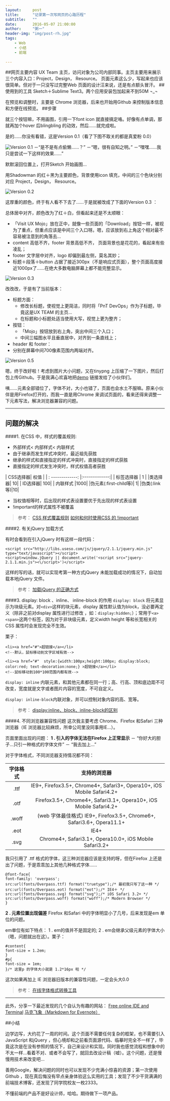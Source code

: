 ```yaml
---
layout:     post
title:      "记录第一次写网页的心路历程"
subtitle:   ""
date:       2016-05-07 21:00:00
author:     "粥一"
header-img: "img/post-rh.jpg"
tags:
    - Web
    - 小结
    - 前端
    
---
```

##网页主要内容
UX Team 主页，访问对象为公司内部同事。主页主要用来展示三个内容入口：Project，Design， Resource。
页面元素这么少，写起来也应该很简单。但对于一只没写过完整Web 页面的设计汪来说，还是有点额头冒汗。
##使用到的工具
Sketch＋Sublime Text3。两个应用安装包加起来不到50M ¬_¬

在预览和调整时，主要是 Chrome 浏览器，后来也开始用Github 来控制版本信息和方便在线预览。
##步骤

就三个按钮嘛，不用画图，引用一下font icon 就直接搞定咯。好像有点单调，那就再加个hover 后blingbling 的动效，然后……就完成啦。

是的……你没有看错，这是Version 0.1（看了下图不取关的都是真爱粉 0.0）

![Version 0.1](http://upload-images.jianshu.io/upload_images/674139-0192354a449abfa7.jpg?imageMogr2/auto-orient/strip%7CimageView2/2/w/1240)
－“是不是有点偷懒……？”
－“嗯，很有自知之明。”
－“嘿嘿……我只是尝试一下这样的效果……”

默默滚回位置上，打开Sketch 开始画图…

用Shadowman 的红＋黑为主要颜色，背景使用icon 填充，中间的三个色块分别对应 Project，Design， Resource。

![Version 0.2](http://upload-images.jianshu.io/upload_images/674139-1c3664b2dee006bf.jpg?imageMogr2/auto-orient/strip%7CimageView2/2/w/1240)

这厚重的颜色，终于有人看不下去了……于是就被改成了下面的Version 0.3 ：

总体居中对齐，颜色改为了红＋白，但看起来还是不太顺眼：
- 「Visit UX Mojo」放在正中，就像一些页面的「Download」按钮一样，被视为了重点，但重点应该是中间三个入口呀。嗯，应该放到右上角这个相对最不容易被注意到的角落去…
- content 高低不齐，footer 背景高低不齐， 页面背景也是花花的，看起来有些凌乱；
- footer 文字居中对齐，logo 却偏到最左侧，莫名其妙；
- 标题＋段落＋button 占据了接近300px（不是响应式页面），整个页面高度接近1000px了……在绝大多数电脑屏幕上都不能完整显示。

![Version 0.3](http://upload-images.jianshu.io/upload_images/674139-81d86288183e10b1.jpg?imageMogr2/auto-orient/strip%7CimageView2/2/w/1240)

改改改，于是有了当前版本：
- 标题方面：
  - 修改长标题，使视觉上更简洁，同时将「PnT DevOps」作为子标题，毕竟这是UX TEAM 的主页…
  -  在标题和小标题处适当使用大写，视觉上更为整齐；
- 按钮：
  -  「Mojo」按钮放到右上角，突出中间三个入口；
  - 中间三幅图水平且垂直居中，对齐到一条直线上；
-  header 和 footer：
  -  分别在屏幕中间700像素范围内两端对齐。


![Version 0.5](http://upload-images.jianshu.io/upload_images/674139-29387fadd3be4276.jpg?imageMogr2/auto-orient/strip%7CimageView2/2/w/1240)

嗯，终于改好啦！考虑到图片大小问题，又在tinypng 上压缩了一下图片，然后打包上传Github。于是我满心欢喜地把[demo](http://mondayc.github.io/test01/)  链接发给了小伙伴们。

咦……元素全部错位了，字体不对，大小也错了，页面也会水土不服嘛。原来小伙伴是用Firefox打开的，而我一直是用Chrome 来调试页面的，看来还得来调整一下元素写法，解决浏览器兼容的问题。

---
## 问题的解决

####1. 在CSS 中，样式的覆盖规则:
- 外部样式< 内部样式< 内联样式
- 由于继承而发生样式冲突时，最近祖先获胜
- 继承的样式和直接指定的样式冲突时，直接指定的样式获胜
- 直接指定的样式发生冲突时，样式权值高者获胜

| CSS选择器| 权值 |
| : -------------:  |:-------------:|
|  标签选择器  |  1  |
|类选择器| 10|
| ID选择器| 100|
| 内联样式 |1000|
|伪元素(:first-child等)| 1|
|伪类(:link等)|10|
- 当权值相等时，后出现的样式表设置要优于先出现的样式表设置
- !important的样式属性不被覆盖

>参考：
[CSS 样式覆盖规则](http://bbs.csdn.net/topics/390403416)
[如何和何时使用CSS 的 !important](http://www.w3cplus.com/css/the-important-css-declaration-how-and-when-to-use-it.html)

####2. 有关jQuery 加载方式

有时会看到在引入jQuery 时有这样一段代码：
```
<script src="http://libs.useso.com/js/jquery/2.1.1/jquery.min.js" type="text/javascript"></script>
<script>window.jQuery || document.write('<script src="jquery-2.1.1.min.js"><\/script>')</script>
```
这样的写的话，就可以实现考第一种方式jQuery 未能加载成功的情况下，自动加载本地jQuery 文件。
>参考：
[加载jQuery 的正确方式](https://blog.netsh.org/posts/how-to-load-jquery_1645.netsh.html)

####3. display: block 、inline、 inline-block 的作用
`display: block` 将元素显示为块级元素。对`<div>`这样的块元素，display 属性默认值为block，没必要再定义（除非之前对display 属性进行过修改 ，如：`display:hidden;`）；常用于`<a> <span>`这两个标签，因为对于非块级元素，定义width height 等和长宽相关的CSS 属性时会发现完全不生效。

栗子：
```
<li><a href="#">超链接</a></li>
<!--默认，鼠标移动到文字区域有效-->

<li><a href="#"  style:{width:100px;height:100px; display:block; color:red; text-decoration:none;} >超链接</a></li>
<!--鼠标移动到100*100范围内都有效-->
```
`display: inline` 内联元素，和其他元素都在同一行；高、行高、顶和底边距不可改变，宽度就是文字或者图片内容的宽度，不可自定义。

`display: inline-block`内联对象，并可以控制对象内容的高、宽等。
>参考：
[display:inline、block、inline-block的区别](http://www.cnblogs.com/jdonson/archive/2011/06/10/2077932.html)

####4. 不同浏览器兼容性问题
这次我主要考虑 Chrome、Firefox 和Safari 三种浏览器（IE 浏览器比较麻烦，所幸公司里没同事用IE…）。

页面里面出现的问题：
**1 . 引入的字体无法在Firefox 上正常显示**
－ “你好大的胆子…只引一种格式的字体文件”
－ “我去加上…”

对于字体格式，不同浏览器支持情况都不同：

|字体格式|支持的浏览器|
|:--:|:--:|
|.ttf|IE9+, Firefox3.5+, Chrome4+, Safari3+, Opera10+, iOS Mobile Safari4.2+
|.otf|Firefox3.5+, Chrome4+, Safari3.1+, Opera10+,  iOS Mobile Safari4.2+
|.woff|(web 字体最佳格式) IE9+, Firefox3.5+, Chrome6+, Safari3.6+, Opera11.1+
|.eot|IE4+
|.svg|Chrome4+, Safari3.1+, Opera10.0+, iOS Mobile Safari3.2+

我只引用了 .ttf 格式的字体，这三种浏览器应该是支持的呀，但在Firefox 上还是出了问题，于是乖乖加上其他几种格式字体……
```
@font-face{
font-family: 'overpass';
src:url(fonts/Overpass.ttf) format("truetype");/* 最初我只写了这一种 */
src:url(fonts/Overpass.eot) format("eot");/* IE4＋ */
src:url(fonts/Overpass.svg) format("svg");/* iOS Safari 3.2+ */
src:url(fonts/Overpass.woff) format("woff");/* Modern Browser */
}
```
**2 . 元素位置出现偏差**
Firefox 和Safari 中的字体明显小了几号，后来发现是em 单位的问题。

em单位有如下特点：
1 . em的值并不是固定的;
2 . em会继承父级元素的字体大小（嗯，问题就出在这）。栗子：
```
#content{
font-size = 1.2em;
}
#p{
font-size = 1em;
}/* 这里p 的字体大小就是 1.2*16px 啦 */
```

这次如果再加上 IE 浏览器旧版本的兼容性问题，一定会头大0.0
>参考：
[在线字体格式转换工具](https://onlinefontconverter.com/)

---
此外，分享一下最近发现的几个自认为有趣的网站：
[Free online IDE and Terminal](http://www.tutorialspoint.com/codingground.htm)
[马克飞象（Markdown for Evernote）](https://maxiang.io/)

##小结

边学边写，大约花了一周的时间。这个页面不需要任何复杂的框架，也不需要引入JavaScript 和jQuery ，但心境却和之前看页面源代码、临摹时完全不一样了，毕竟这次是在没有参照的情况下，自己来设计和实现。同时我也感觉流程和想象中的不太一样…看着不对、或者不会写了，就回去改设计稿（嘘）。这个问题，还是慢慢用技术来改变吧…

善用Google，解决问题的同时也可以发现不少充满小惊喜的资源；第一次使用Github ，现在真后悔没有早点亲身体验这么实用的工具；发现了不少干货满满的前端技术博客，还发现了同学院校友一枚2333。

不懂前端的产品不是好设计师，哈哈。期待做下一项产品。